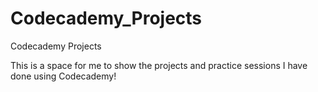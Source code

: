 # Codecademy_Projects
Codecademy Projects

This is a space for me to show the projects and practice sessions I have done using Codecademy!
